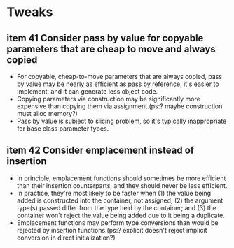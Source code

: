 # Tweaks

## item 41 Consider pass by value for copyable parameters that are cheap to move and always copied

- For copyable, cheap-to-move parameters that are always copied, pass by value may be nearly as efficient as pass by reference, it's easier to implement, and it can generate less object code.
- Copying parameters via construction may be significantly more expensive than copying them via assignment.(ps:? maybe construction must alloc memory?)
- Pass by value is subject to slicing problem, so it's typically inappropriate for base class parameter types.

## item 42 Consider emplacement instead of insertion

- In principle, emplacement functions should sometimes be more efficient than their insertion counterparts, and they should never be less efficient.
- In practice, they're most likely to be faster when (1) the value being added is constructed into the container, not assigned; (2) the argument type(s) passed differ from the type held by the container; and (3) the container won't reject the value being added due to it being a duplicate.
- Emplacement functions may perform type conversions than would be rejected by insertion functions.(ps:? explicit doesn't reject implicit conversion in direct initialization?)

